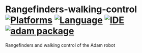 # Rangefinders-walking-control [![Platforms](https://img.shields.io/badge/Raspberry%20Pi-A22846?style=for-the-badge&logo=Raspberry%20Pi&logoColor=white)](https://img.shields.io/badge/Raspberry%20Pi-A22846?style=for-the-badge&logo=Raspberry%20Pi&logoColor=white) [![Language](https://img.shields.io/badge/Python-3776AB?style=for-the-badge&logo=python&logoColor=white)](https://img.shields.io/badge/Python-3776AB?style=for-the-badge&logo=python&logoColor=white) [![IDE](https://img.shields.io/badge/PyCharm-000000.svg?&style=for-the-badge&logo=PyCharm&logoColor=white)](https://img.shields.io/badge/PyCharm-000000.svg?&style=for-the-badge&logo=PyCharm&logoColor=white) [![adam package](https://img.shields.io/badge/adam_package-red?style=for-the-badge&logo=python&logoColor=white)](https://github.com/Adam-Software)
Rangefinders and walking control of the Adam robot
